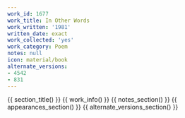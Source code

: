 ```yaml
---
work_id: 1677
work_title: In Other Words
work_written: '1981'
written_date: exact
work_collected: 'yes'
work_category: Poem
notes: null
icon: material/book
alternate_versions:
- 4542
- 831
---
```


{{ section_title() }}
{{ work_info() }}
{{ notes_section() }}
{{ appearances_section() }}
{{ alternate_versions_section() }}